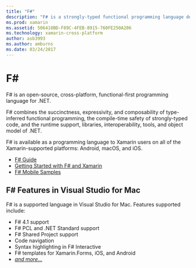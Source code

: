 ```yaml
---
title: "F#"
description: "F# is a strongly-typed functional programming language designed to run on .NET"
ms.prod: xamarin
ms.assetid: 506410BD-F89C-4FEB-8915-760FE250A206
ms.technology: xamarin-cross-platform
author: asb3993
ms.author: amburns
ms.date: 03/24/2017
---
```


# F&#35;

F# is an open-source, cross-platform, functional-first programming language for .NET.

F# combines the succinctness, expressivity, and composability of type-inferred functional programming, the
compile-time safety of strongly-typed code, and the runtime support, libraries, interoperability, tools, and object model
of .NET.

F# is available as a programming language to Xamarin users on all of the Xamarin-supported platforms: Android, macOS, and iOS.

- [F# Guide](https://docs.microsoft.com/en-us/dotnet/fsharp/)
- [Getting Started with F# and Xamarin](overview.md)
- [F# Mobile Samples](samples.md)

## F# Features in Visual Studio for Mac

F# is a supported language in Visual Studio for Mac. Features supported include:

- F# 4.1 support
- F# PCL and .NET Standard support
- F# Shared Project support
- Code navigation
- Syntax highlighting in F# Interactive
- F# templates for Xamarin.Forms, iOS, and Android
- [*and more...*](https://developer.xamarin.com/releases/studio/xamarin.studio_6.0/xamarin.studio_6.0/#F_Enhancements)

